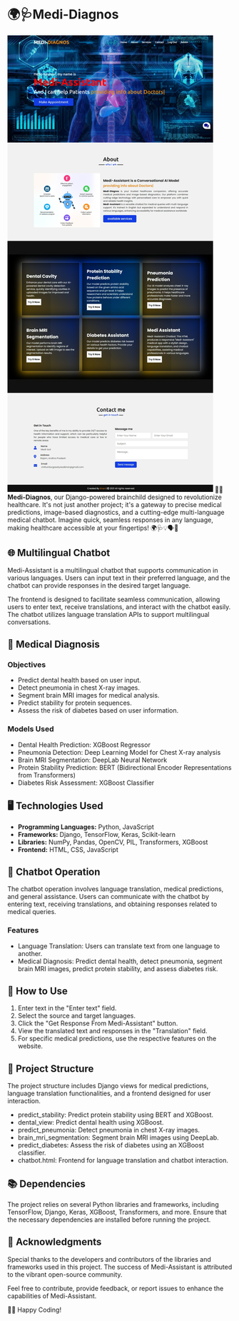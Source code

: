 # 🌍🩺Medi-Diagnos
![Image Alt Text](https://github.com/Keyrun1227/Medi-Diagnos/blob/main/MEDI_DIAGNOS.jpeg)
👩‍⚕️ **Medi-Diagnos**, our Django-powered brainchild designed to revolutionize healthcare. It's not just another project; it's a gateway to precise medical predictions, image-based diagnostics, and a cutting-edge multi-language medical chatbot. Imagine quick, seamless responses in any language, making healthcare accessible at your fingertips! 🌍🩺💡🗣💬

## 🌐 Multilingual Chatbot

Medi-Assistant is a multilingual chatbot that supports communication in various languages. Users can input text in their preferred language, and the chatbot can provide responses in the desired target language.

The frontend is designed to facilitate seamless communication, allowing users to enter text, receive translations, and interact with the chatbot easily. The chatbot utilizes language translation APIs to support multilingual conversations.

## 🏥 Medical Diagnosis

### Objectives

- Predict dental health based on user input.
- Detect pneumonia in chest X-ray images.
- Segment brain MRI images for medical analysis.
- Predict stability for protein sequences.
- Assess the risk of diabetes based on user information.

### Models Used

- Dental Health Prediction: XGBoost Regressor
- Pneumonia Detection: Deep Learning Model for Chest X-ray analysis
- Brain MRI Segmentation: DeepLab Neural Network
- Protein Stability Prediction: BERT (Bidirectional Encoder Representations from Transformers)
- Diabetes Risk Assessment: XGBoost Classifier

## 🖥️ Technologies Used

- **Programming Languages:** Python, JavaScript
- **Frameworks:** Django, TensorFlow, Keras, Scikit-learn
- **Libraries:** NumPy, Pandas, OpenCV, PIL, Transformers, XGBoost
- **Frontend:** HTML, CSS, JavaScript


## 🤖 Chatbot Operation

The chatbot operation involves language translation, medical predictions, and general assistance. Users can communicate with the chatbot by entering text, receiving translations, and obtaining responses related to medical queries.

### Features

- Language Translation: Users can translate text from one language to another.
- Medical Diagnosis: Predict dental health, detect pneumonia, segment brain MRI images, predict protein stability, and assess diabetes risk.

## 🚀 How to Use

1. Enter text in the "Enter text" field.
2. Select the source and target languages.
3. Click the "Get Response From Medi-Assistant" button.
4. View the translated text and responses in the "Translation" field.
5. For specific medical predictions, use the respective features on the website.

## 📁 Project Structure

The project structure includes Django views for medical predictions, language translation functionalities, and a frontend designed for user interaction.

- predict_stability: Predict protein stability using BERT and XGBoost.
- dental_view: Predict dental health using XGBoost.
- predict_pneumonia: Detect pneumonia in chest X-ray images.
- brain_mri_segmentation: Segment brain MRI images using DeepLab.
- predict_diabetes: Assess the risk of diabetes using an XGBoost classifier.
- chatbot.html: Frontend for language translation and chatbot interaction.

## 📚 Dependencies

The project relies on several Python libraries and frameworks, including TensorFlow, Django, Keras, XGBoost, Transformers, and more. Ensure that the necessary dependencies are installed before running the project.



## 🌟 Acknowledgments
Special thanks to the developers and contributors of the libraries and frameworks used in this project. The success of Medi-Assistant is attributed to the vibrant open-source community.

Feel free to contribute, provide feedback, or report issues to enhance the capabilities of Medi-Assistant.

👨‍💻 Happy Coding!

